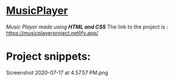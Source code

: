 # <a href="https://musicplayerproject.netlify.app/">MusicPlayer </a>
*Music Player made using **HTML and CSS***
The link to the project is : https://musicplayerproject.netlify.app/

# Project snippets:

Screenshot 2020-07-17 at 4.57.57 PM.png
